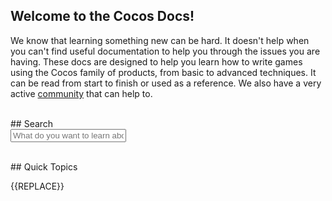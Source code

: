 <style>
  h3 {
      text-align: center;
  }

  img {
    display: block;
    margin-left: auto;
    margin-right: auto;
  }

  p {
    text-align:left;
  }

  .center {
    text-align:center;
  }

 .section {
    width: 265px;
    float: left;
    padding: 10px;
    margin: 3px;
  }

  .cocosBlue {background-color: #61cee0;}
  .cocosBlueDarker1 {background-color: #57b9c9;}
  .cocosBlueDarker2 {background-color: #4da4b3;}
  .cocosBlueDarker3 {background-color: #43909c;}

  .clearfix {overflow: auto;}

</style>


## Welcome to the Cocos Docs!
We know that learning something new can be hard. It doesn't help when you can't
find useful documentation to help you through the issues you are having. These docs
are designed to help you learn how to write games using the Cocos family of products,
from basic to advanced techniques. It can be read from start to finish or used as a reference.
We also have a very active [community](http://discuss.cocos2d-x.org/) that can help to.

<br />
## Search
<form role="form">
    <div class="form-group">
        <input type="text" class="form-control" placeholder="What do you want to learn about?" id="mkdocs-search-query">
    </div>
</form>
<div id="mkdocs-search-results"></div>
<br />
## Quick Topics

{{REPLACE}}
